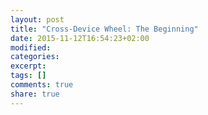 ```yaml
---
layout: post
title: "Cross-Device Wheel: The Beginning"
date: 2015-11-12T16:54:23+02:00
modified:
categories: 
excerpt:
tags: []
comments: true
share: true
---
```


